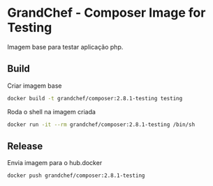 # GrandChef - Composer Image for Testing
Imagem base para testar aplicação php.

## Build

Criar imagem base
```sh
docker build -t grandchef/composer:2.8.1-testing testing
```

Roda o shell na imagem criada
```sh
docker run -it --rm grandchef/composer:2.8.1-testing /bin/sh
```

## Release

Envia imagem para o hub.docker
```sh
docker push grandchef/composer:2.8.1-testing
```
